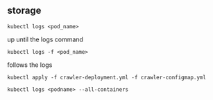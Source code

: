 ## storage

```shell
kubectl logs <pod_name>
```

up until the logs command

```shell
kubectl logs -f <pod_name>
```

follows the logs

```shell
kubectl apply -f crawler-deployment.yml -f crawler-configmap.yml 
```

```shell
kubectl logs <podname> --all-containers
```